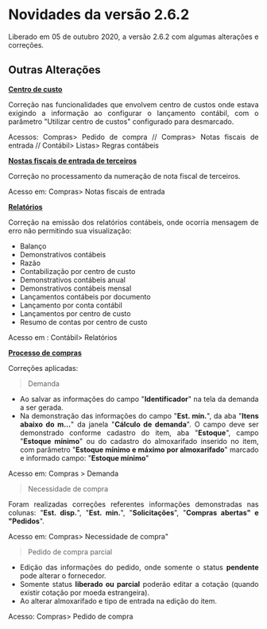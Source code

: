 <div align= "justify">

# Novidades da versão 2.6.2

Liberado em 05 de outubro 2020, a versão 2.6.2 com algumas alterações e correções.

## **Outras Alterações**

**<u>Centro de custo**</u> 

Correção nas funcionalidades que envolvem centro de custos onde estava exigindo a informação ao configurar o lançamento contábil, com o parâmetro "Utilizar centro de custos" configurado para desmarcado.

Acessos: Compras> Pedido de compra // Compras> Notas fiscais de entrada // Contábil> Listas> Regras contábeis

**<u>Nostas fiscais de entrada de terceiros**</u> 


Correção no processamento da numeração de nota fiscal de terceiros.

Acesso em: Compras> Notas fiscais de entrada


**<u>Relatórios**</u>

Correção na emissão dos relatórios contábeis, onde ocorria mensagem de erro não permitindo sua visualização:

* Balanço
* Demonstrativos contábeis
* Razão 
* Contabilização por centro de custo
* Demonstrativos contábeis anual
* Demonstrativos contábeis mensal
* Lançamentos contábeis por documento
* Lançamento por conta contábil
* Lançamentos por centro de custo
* Resumo de contas por centro de custo

Acesso em : Contábil> Relatórios


**<u>Processo de compras**</u>

Correções aplicadas:

> Demanda

* Ao salvar as informações do campo "**Identificador**" na tela da demanda a ser gerada.
* Na demonstração das informações do campo "**Est. mín.**", da aba "**Itens abaixo do m...**" da janela "**Cálculo de demanda**". O campo deve ser demonstrado conforme cadastro do item, aba "**Estoque**", campo "**Estoque mínimo**" ou do cadastro do almoxarifado inserido no item, com parâmetro "**Estoque mínimo e máximo por almoxarifado**" marcado e informado campo: "**Estoque mínimo**"

Acesso em:  Compras > Demanda

> Necessidade de compra

Foram realizadas correções referentes informações demonstradas nas colunas: "**Est. disp.**", "**Est. min.**", "**Solicitações**", "**Compras abertas" e "Pedidos**".

Acesso em: Compras> Necessidade de compra"

> Pedido de compra parcial

* Edição das informações do pedido, onde somente o status **pendente** pode alterar o fornecedor.
* Somente status **liberado ou parcial** poderão editar a cotação (quando existir cotação por moeda estrangeira).
* Ao alterar almoxarifado e tipo de entrada na edição do item.

Acesso: Compras> Pedido de compra

</div>